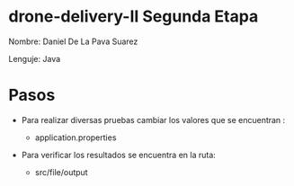 drone-delivery-II  Segunda Etapa 
===============


Nombre: Daniel De La Pava Suarez

Lenguje: Java

Pasos
=============

* Para realizar diversas pruebas cambiar los valores que se encuentran :
     * application.properties 
    
* Para verificar los resultados se encuentra en la ruta:
    * src/file/output
